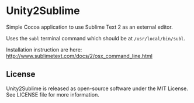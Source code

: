 Unity2Sublime
=============

Simple Cocoa application to use Sublime Text 2 as an external editor.

Uses the `subl` terminal command which should be at `/usr/local/bin/subl`.

Installation instruction are here: http://www.sublimetext.com/docs/2/osx_command_line.html

License
-------------

Unity2Sublime is released as open-source software under the MIT License. See LICENSE file for more information.

